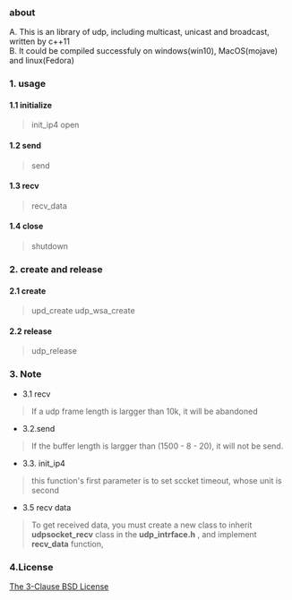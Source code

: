 ### about  
  A. This is an library of udp, including multicast, unicast and broadcast,  written by c++11  
  B. It could be compiled successfuly on windows(win10), MacOS(mojave) and linux(Fedora)

### 1. usage  
#### 1.1 initialize  
> init_ip4 
> open

#### 1.2  send  
> send  

#### 1.3 recv
> recv_data

#### 1.4 close
> shutdown  

### 2. create and release
#### 2.1 create
  > upd_create
  > udp_wsa_create  

#### 2.2  release
  > udp_release

### 3. Note
* 3.1 recv
> If a udp frame length is largger than 10k,  it will be abandoned  

* 3.2.send
> If the buffer length is largger than (1500 - 8 - 20), it will not be send.  

* 3.3. init_ip4
> this function's first parameter is to set sccket timeout, whose unit is second

* 3.5 recv data
> To get received data, you must create a new class to inherit **udpsocket_recv** class in the **udp_intrface.h** , and implement **recv_data** function, 


### 4.License
[The 3-Clause BSD License](https://opensource.org/licenses/BSD-3-Clause)


